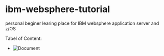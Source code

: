 # ibm-websphere-tutorial

personal beginer learing place for IBM websphere application server and z/OS

Tabel of Content:
- ![Document](../reference%20document)
